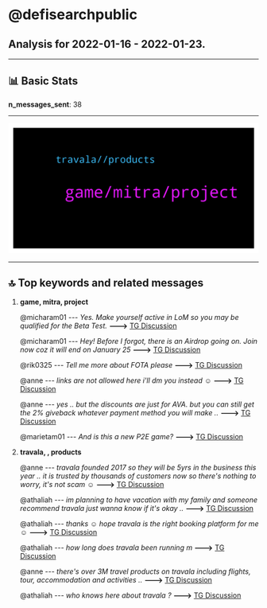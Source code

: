 # **@defisearchpublic**
 ## Analysis for **2022-01-16** - **2022-01-23**.

---

## 📊 **Basic Stats**

**n_messages_sent**: 38

---
![wordcloud](defisearchpublic_7Days_wordcloud.png)

---


## 🔝 **Top keywords and related messages**

1. **game, mitra, project**

    @micharam01 --- *Yes. Make yourself active in LoM so you may be qualified for the Beta Test.* **--->** [TG Discussion](https://t.me/defisearchpublic/241097)

    @micharam01 --- *Hey! Before I forgot, there is an Airdrop going on. Join now coz it will end on January 25* **--->** [TG Discussion](https://t.me/defisearchpublic/241095)

    @rik0325 --- *Tell me more about FOTA please* **--->** [TG Discussion](https://t.me/defisearchpublic/241023)

    @anne --- *links are not allowed here i'll dm you instead ☺️* **--->** [TG Discussion](https://t.me/defisearchpublic/241057)

    @anne --- *yes .. but the discounts are just for AVA. but you can still get the 2% giveback whatever payment method you will make ..* **--->** [TG Discussion](https://t.me/defisearchpublic/241052)

    @marietam01 --- *And is this a new P2E game?* **--->** [TG Discussion](https://t.me/defisearchpublic/241087)

2. **travala, , products**

    @anne --- *travala founded 2017 so they will be 5yrs in the business this year .. it is trusted by thousands of customers now so there's nothing to worry, it's not scam ☺️* **--->** [TG Discussion](https://t.me/defisearchpublic/241054)

    @athaliah --- *im planning to have vacation with my family and someone recommend travala just wanna know if it's okay ..* **--->** [TG Discussion](https://t.me/defisearchpublic/241044)

    @athaliah --- *thanks ☺️ hope travala is the right booking platform for me ☺️* **--->** [TG Discussion](https://t.me/defisearchpublic/241058)

    @athaliah --- *how long does travala been running m* **--->** [TG Discussion](https://t.me/defisearchpublic/241053)

    @anne --- *there's over 3M travel products on travala including flights, tour, accommodation and activities ..* **--->** [TG Discussion](https://t.me/defisearchpublic/241050)

    @athaliah --- *who knows here about travala ?* **--->** [TG Discussion](https://t.me/defisearchpublic/241043)

